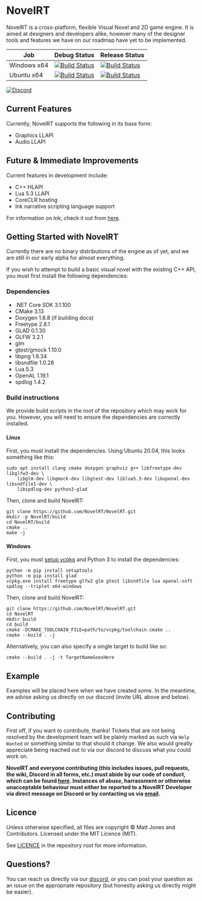 NovelRT
=======

NovelRT is a cross-platform, flexible Visual Novel and 2D game engine. It is aimed at designers and developers alike, however many of the designer tools and features we have on our roadmap have yet to be implemented.

| Job | Debug Status | Release Status |
| --- | ------------ | -------------- |
| Windows x64 | [![Build Status](https://ci.novelrt.dev/_apis/build/status/novelrt.novelrt-ci?branchName=master&jobName=windows_debug_x64)](https://ci.novelrt.dev/_build/latest?definitionId=1&branchName=master) | [![Build Status](https://ci.novelrt.dev/_apis/build/status/novelrt.novelrt-ci?branchName=master&jobName=windows_release_x64)](https://ci.novelrt.dev/_build/latest?definitionId=1&branchName=master) |
| Ubuntu x64 | [![Build Status](https://ci.novelrt.dev/_apis/build/status/novelrt.novelrt-ci?branchName=master&jobName=ubuntu_debug_x64)](https://ci.novelrt.dev/_build/latest?definitionId=1&branchName=master) | [![Build Status](https://ci.novelrt.dev/_apis/build/status/novelrt.novelrt-ci?branchName=master&jobName=ubuntu_release_x64)](https://ci.novelrt.dev/_build/latest?definitionId=1&branchName=master) |

[![Discord](https://discordapp.com/api/guilds/543898968380145675/widget.png?style=banner2)](https://discord.novelrt.dev/)

## Current Features

Currently, NovelRT supports the following in its base form:
- Graphics LLAPI
- Audio LLAPI

## Future & Immediate Improvements

Current features in development include:
- C++ HLAPI
- Lua 5.3 LLAPI
- CoreCLR hosting
- Ink narrative scripting language support

For information on Ink, check it out from [here](https://github.com/inkle/ink).

## Getting Started with NovelRT

Currently there are no binary distributions of the engine as of yet, and we are still in our early alpha for almost everything.

If you wish to attempt to build a basic visual novel with the existing C++ API, you must first install the following dependencies:

### Dependencies
- .NET Core SDK 3.1.100
- CMake 3.13
- Doxygen 1.8.8 (if building docs)
- Freetype 2.8.1
- GLAD 0.1.30
- GLFW 3.2.1
- glm
- gtest/gmock 1.10.0
- libpng 1.6.34
- libsndfile 1.0.28
- Lua 5.3
- OpenAL 1.19.1
- spdlog 1.4.2

### Build instructions

We provide build scripts in the root of the repository which may work for you.
However, you will need to ensure the dependencies are correctly installed.

#### Linux
First, you must install the dependencies. Using Ubuntu 20.04, this looks something like this:
```
sudo apt install clang cmake doxygen graphviz g++ libfreetype-dev libglfw3-dev \
    libglm-dev libgmock-dev libgtest-dev liblua5.3-dev libopenal-dev libsndfile1-dev \
    libspdlog-dev python3-glad
```
Then, clone and build NovelRT:
```
git clone https://github.com/NovelRT/NovelRT.git
mkdir -p NovelRT/build
cd NovelRT/build
cmake ..
make -j
```

#### Windows
First, you must [setup vcpkg](https://docs.microsoft.com/en-us/cpp/build/vcpkg?view=vs-2019#installation) and Python 3 to install the dependencies:
```
python -m pip install setuptools
python -m pip install glad
vcpkg.exe install freetype glfw3 glm gtest libsndfile lua openal-soft spdlog --triplet x64-windows
```
Then, clone and build NovelRT:
```
git clone https://github.com/NovelRT/NovelRT.git
cd NovelRT
mkdir build
cd build
cmake -DCMAKE_TOOLCHAIN_FILE=path/to/vcpkg/toolchain.cmake ..
cmake --build . -j
```

Alternatively, you can also specify a single target to build like so:
```
cmake --build . -j -t TargetNameGoesHere
```

## Example
Examples will be placed here when we have created some. In the meantime, we advise asking us directly on our discord (invite URL above and below).

## Contributing
First off, if you want to contribute, thanks! Tickets that are not being resolved by the development team will be plainly marked as such via `Help Wanted` or something similar to that should it change. We also would greatly appreciate being reached out to via our discord to discuss what you could work on.

**NovelRT and everyone contributing (this includes issues, pull requests, the wiki, Discord in all forms, etc.) must abide by our code of conduct, which can be found [here](CODE_OF_CONDUCT.md). Instances of abuse, harrassment or otherwise unacceptable behaviour must either be reported to a NovelRT Developer via direct message on Discord or by contacting us via [email](mailto:admin%40novelrt.dev).**

## Licence
Unless otherwise specified, all files are copyright © Matt Jones and Contributors. Licensed under the MIT Licence (MIT).

See [LICENCE](LICENCE.md) in the repository root for more information.


## Questions?
You can reach us directly via our [discord](https://discord.novelrt.dev/), or you can post your question as an issue on the appropriate repository (but honestly asking us directly might be easier).
